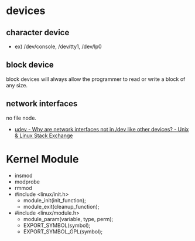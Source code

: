 # devices
## character device
- ex) /dev/console, /dev/tty1, /dev/lp0

## block device
block devices will always allow the programmer to read or write a block of any size.

## network interfaces
no file node.
- [udev - Why are network interfaces not in /dev like other devices? - Unix & Linux Stack Exchange](https://unix.stackexchange.com/questions/23199/why-are-network-interfaces-not-in-dev-like-other-devices)

# Kernel Module
- insmod
- modprobe
- rmmod
- #include <linux/init.h>
  - module_init(init_function);
  - module_exit(cleanup_function);
- #include <linux/module.h>
  - module_param(variable, type, perm);
  - EXPORT_SYMBOL(symbol);
  - EXPORT_SYMBOL_GPL(symbol);
